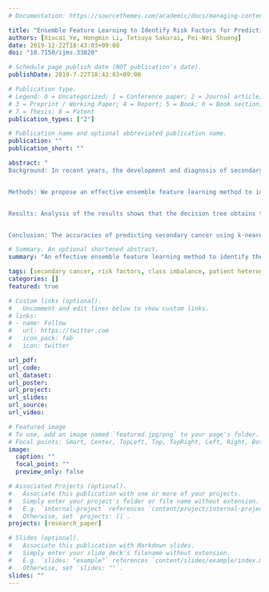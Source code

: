 ```yaml
---
# Documentation: https://sourcethemes.com/academic/docs/managing-content/

title: "Ensemble Feature Learning to Identify Risk Factors for Predicting Secondary Cancer"
authors: [Xiucai Ye, Hongmin Li, Tetsuya Sakurai, Pei-Wei Shueng]
date: 2019-12-22T18:43:03+09:00
doi: "10.7150/ijms.33820"

# Schedule page publish date (NOT publication's date).
publishDate: 2019-7-22T18:43:03+09:00

# Publication type.
# Legend: 0 = Uncategorized; 1 = Conference paper; 2 = Journal article;
# 3 = Preprint / Working Paper; 4 = Report; 5 = Book; 6 = Book section;
# 7 = Thesis; 8 = Patent
publication_types: ["2"]

# Publication name and optional abbreviated publication name.
publication: ""
publication_short: ""

abstract: "
Background: In recent years, the development and diagnosis of secondary cancer have become the primary concern of cancer survivors. A number of studies have been developing strategies to extract knowledge from the clinical data, aiming to identify important risk factors that can be used to prevent the recurrence of diseases. However, these studies do not focus on secondary cancer. Secondary cancer is lack of the strategies for clinical treatment as well as risk factor identification to prevent the occurrence.


Methods: We propose an effective ensemble feature learning method to identify the risk factors for predicting secondary cancer by considering class imbalance and patient heterogeneity. We first divide the patients into some heterogeneous groups based on spectral clustering. In each group, we apply the oversampling method to balance the number of samples in each class and use them as training data for ensemble feature learning. The purpose of ensemble feature learning is to identify the risk factors and construct a diagnosis model for each group. The importance of risk factors is measured based on the properties of patients in each group separately. We predict secondary cancer by assigning the patient to a corresponding group and based on the diagnosis model in this corresponding group.


Results: Analysis of the results shows that the decision tree obtains the best results for predicting secondary cancer in the three classifiers. The best results of the decision tree are 0.72 in terms of AUC when dividing the patients into 15 groups, 0.38 in terms of F1 score when dividing the patients into 20 groups. In terms of AUC, decision tree achieves 67.4% improvement compared to using all 20 predictor variables and 28.6% improvement compared to no group division. In terms of F1 score, decision tree achieves 216.7% improvement compared to using all 20 predictor variables and 80.9% improvement compared to no group division. Different groups provide different ranking results for the predictor variables.


Conclusion: The accuracies of predicting secondary cancer using k-nearest neighbor, decision tree, support vector machine indeed increased after using the selected important risk factors as predictors. Group division on patients to predict secondary cancer on the separated models can further improve the prediction accuracies. The information discovered in the experiments can provide important references to the personality and clinical symptom representations on all phases of guide interventions, with the complexities of multiple symptoms associated with secondary cancer in all phases of the recurrent trajectory."

# Summary. An optional shortened abstract.
summary: "An effective ensemble feature learning method to identify the risk factors for predicting secondary cancer by considering class imbalance and patient heterogeneity."

tags: [secondary cancer, risk factors, class imbalance, patient heterogeneity, spectral clustering, ensemble learning]
categories: []
featured: true

# Custom links (optional).
#   Uncomment and edit lines below to show custom links.
# links:
# - name: Follow
#   url: https://twitter.com
#   icon_pack: fab
#   icon: twitter

url_pdf:
url_code:
url_dataset:
url_poster:
url_project:
url_slides:
url_source:
url_video:

# Featured image
# To use, add an image named `featured.jpg/png` to your page's folder. 
# Focal points: Smart, Center, TopLeft, Top, TopRight, Left, Right, BottomLeft, Bottom, BottomRight.
image:
  caption: ""
  focal_point: ""
  preview_only: false

# Associated Projects (optional).
#   Associate this publication with one or more of your projects.
#   Simply enter your project's folder or file name without extension.
#   E.g. `internal-project` references `content/project/internal-project/index.md`.
#   Otherwise, set `projects: []`.
projects: [research_paper]

# Slides (optional).
#   Associate this publication with Markdown slides.
#   Simply enter your slide deck's filename without extension.
#   E.g. `slides: "example"` references `content/slides/example/index.md`.
#   Otherwise, set `slides: ""`.
slides: ""
---
```


